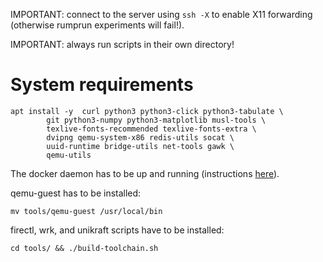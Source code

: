IMPORTANT: connect to the server using `ssh -X` to enable X11 forwarding
(otherwise rumprun experiments will fail!).

IMPORTANT: always run scripts in their own directory!

# System requirements

```
apt install -y  curl python3 python3-click python3-tabulate \
		git python3-numpy python3-matplotlib musl-tools \
		texlive-fonts-recommended texlive-fonts-extra \
		dvipng qemu-system-x86 redis-utils socat \
		uuid-runtime bridge-utils net-tools gawk \
		qemu-utils
```

The docker daemon has to be up and running (instructions [here](https://docs.docker.com/engine/install/debian/)).

qemu-guest has to be installed:

```
mv tools/qemu-guest /usr/local/bin
```

firectl, wrk, and unikraft scripts have to be installed:

```
cd tools/ && ./build-toolchain.sh
```
